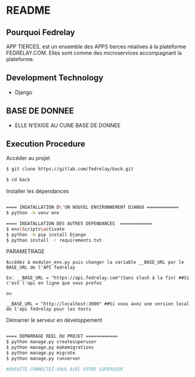 # README

## Pourquoi Fedrelay 

APP TIERCES, est un ensemble des APPS tierces relatives à la plateforme FEDRELAY.COM. Elles sont comme des microservices accompagnant la plateforme.

## Development Technology
- Django

## BASE DE DONNEE
- ELLE N'EXIGE AU CUNE BASE DE DONNEE


## Execution Procedure

Accéder au projet
```bash
$ git clone https://gitlab.com/fedrelay/back.git

$ cd back 

```
Installer les dépendances
```bash

==== INSATALLATION D\'UN NOUVEL ENVIRONNEMENT DJANGO ============
$ python -m venv env

==== INSATALLATION DES AUTRES DEPENDANCES  ============
$ env\Scripts\activate
$ python -m pip install Django
$ python install -r requirements.txt 

```
PARAMETRAGE
```
Accédez à module>_env.py puis changer la variable __BASE_URL par le BASE_URL de l'API fedrelay

Ex: __BASE_URL = "https://api.fedrelay.com"(Sans slash à la fin) ##Si c'est l'api en ligne que vous prefez

ou

__BASE_URL = "http://localhost:3000" ##Si vous avez une version local de l'api fedrelay pour les tests

```
Démarrer le serveur en développement
```bash

==== DEMARRAGE REEL DU PROJET ============
$ python manage.py createsuperuser
$ python manage.py makemigrations
$ python manage.py migrate
$ python manage.py runserver

#ENSUITE CONNECTEZ-VOUS AVEC VOTRE SUPERUSER
